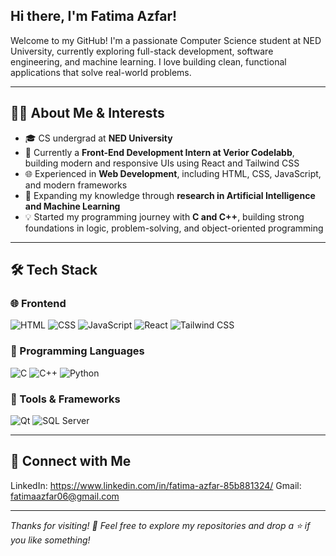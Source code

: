## Hi there, I'm Fatima Azfar!

Welcome to my GitHub! I'm a passionate Computer Science student at NED University, currently exploring full-stack development, software engineering, and machine learning. I love building clean, functional applications that solve real-world problems.

---

## 👩‍💻 About Me & Interests

- 🎓 CS undergrad at **NED University**
- 💼 Currently a **Front-End Development Intern at Verior Codelabb**, building modern and responsive UIs using React and Tailwind CSS
- 🌐 Experienced in **Web Development**, including HTML, CSS, JavaScript, and modern frameworks
- 🤖 Expanding my knowledge through **research in Artificial Intelligence and Machine Learning**
- 💡 Started my programming journey with **C and C++**, building strong foundations in logic, problem-solving, and object-oriented programming

---

## 🛠️ Tech Stack

### 🌐 Frontend
![HTML](https://img.shields.io/badge/HTML-E34F26?style=flat&logo=html5&logoColor=white)
![CSS](https://img.shields.io/badge/CSS-1572B6?style=flat&logo=css3&logoColor=white)
![JavaScript](https://img.shields.io/badge/JavaScript-F7DF1E?style=flat&logo=javascript&logoColor=black)
![React](https://img.shields.io/badge/React-61DAFB?style=flat&logo=react&logoColor=black)
![Tailwind CSS](https://img.shields.io/badge/TailwindCSS-38B2AC?style=flat&logo=tailwind-css&logoColor=white)

### 🔣 Programming Languages
![C](https://img.shields.io/badge/C-00599C?style=flat&logo=c&logoColor=white)
![C++](https://img.shields.io/badge/C++-00599C?style=flat&logo=c%2B%2B&logoColor=white)
![Python](https://img.shields.io/badge/Python-3776AB?style=flat&logo=python&logoColor=white)

### 🧠 Tools & Frameworks
![Qt](https://img.shields.io/badge/Qt-41CD52?style=flat&logo=qt&logoColor=white)
![SQL Server](https://img.shields.io/badge/SQL-4479A1?style=flat&logo=Microsoft%20SQL%20Server&logoColor=white)


---
## 🔗 Connect with Me

LinkedIn: https://www.linkedin.com/in/fatima-azfar-85b881324/
Gmail: fatimaazfar06@gmail.com

---

_Thanks for visiting! 🚀 Feel free to explore my repositories and drop a ⭐ if you like something!_
